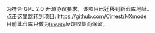 为符合 GPL 2.0 开源协议要求，该项目已迁移到新仓库地址。<br>
点击这里跳转到项目: https://github.com/Cirrest/NXmode<br>
目前此仓库只做为[issues](https://github.com/Cirrest/NXmode_cirrest/issues)反馈收集而保留。
